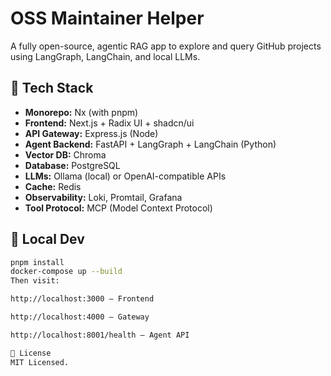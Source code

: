 # OSS Maintainer Helper

A fully open-source, agentic RAG app to explore and query GitHub projects using LangGraph, LangChain, and local LLMs.

## 🧱 Tech Stack

- **Monorepo:** Nx (with pnpm)
- **Frontend:** Next.js + Radix UI + shadcn/ui
- **API Gateway:** Express.js (Node)
- **Agent Backend:** FastAPI + LangGraph + LangChain (Python)
- **Vector DB:** Chroma
- **Database:** PostgreSQL
- **LLMs:** Ollama (local) or OpenAI-compatible APIs
- **Cache:** Redis
- **Observability:** Loki, Promtail, Grafana
- **Tool Protocol:** MCP (Model Context Protocol)

## 🚀 Local Dev

```bash
pnpm install
docker-compose up --build
Then visit:

http://localhost:3000 — Frontend

http://localhost:4000 — Gateway

http://localhost:8001/health — Agent API

📜 License
MIT Licensed.